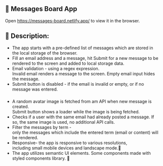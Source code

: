 ## 📨 Messages Board App 

Open https://messages-board.netlify.app/ to view it in the browser.

## 📨 Description:
- The app starts with a pre-defined list of messages which are stored in the local storage of the browser.
- Fill an email address and a message, hit Submit for a new message to be rendered to the screen and added to local storage data.
- Email validation - using a regex expression.<br> Invalid email renders a message to the screen. Empty email input hides the message. 
- Submit button is disabled - if the email is invalid or empty, or if no message was entered.
###
- A random avatar image is fetched from am API when new message is created. <br>Submit button shows a loader while the image is being fetched.
- Checks if a user with the same email had already posted a message. If so, the same image is used, no additional API calls. 
- Filter the messages by term - <br> only the messages which include the entered term (email or content) will be rendered.
- Responsive- the app is responsive to various resolutions, <br> including small mobile devices and landscape mode.📲
- The app utilizes semantic UI elements. Some components made with styled components library. 💅